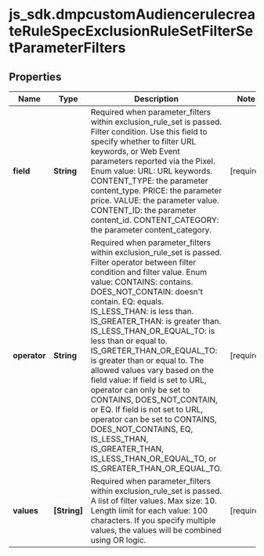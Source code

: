 # js_sdk.dmpcustomAudiencerulecreateRuleSpecExclusionRuleSetFilterSetParameterFilters

## Properties
Name | Type | Description | Notes
------------ | ------------- | ------------- | -------------
**field** | **String** | Required when parameter_filters within exclusion_rule_set is passed. Filter condition. Use this field to specify whether to filter URL keywords, or Web Event parameters reported via the Pixel. Enum value: URL: URL keywords. CONTENT_TYPE: the parameter content_type. PRICE: the parameter price. VALUE: the parameter value. CONTENT_ID: the parameter content_id. CONTENT_CATEGORY: the parameter content_category. | [required] 
**operator** | **String** | Required when parameter_filters within exclusion_rule_set is passed. Filter operator between filter condition and filter value. Enum value: CONTAINS: contains. DOES_NOT_CONTAIN: doesn&#x27;t contain. EQ: equals. IS_LESS_THAN: is less than. IS_GREATER_THAN: is greater than. IS_LESS_THAN_OR_EQUAL_TO: is less than or equal to. IS_GRETER_THAN_OR_EQUAL_TO: is greater than or equal to. The allowed values vary based on the field value: If field is set to URL, operator can only be set to CONTAINS, DOES_NOT_CONTAIN, or EQ. If field is not set to URL, operator can be set to CONTAINS, DOES_NOT_CONTAINS, EQ, IS_LESS_THAN, IS_GREATER_THAN, IS_LESS_THAN_OR_EQUAL_TO, or IS_GREATER_THAN_OR_EQUAL_TO. | [required] 
**values** | **[String]** | Required when parameter_filters within exclusion_rule_set is passed. A list of filter values. Max size: 10. Length limit for each value: 100 characters. If you specify multiple values, the values will be combined using OR logic. | [required] 
